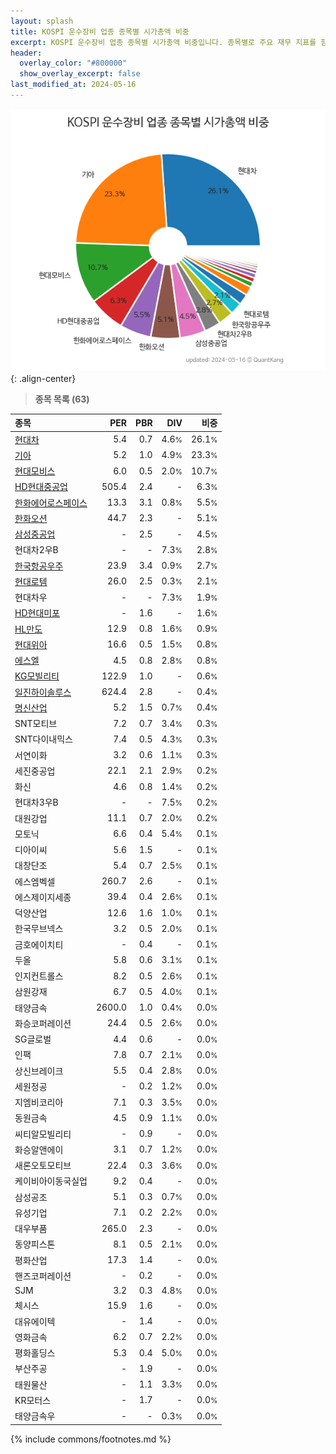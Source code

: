 ```yaml
---
layout: splash
title: KOSPI 운수장비 업종 종목별 시가총액 비중
excerpt: KOSPI 운수장비 업종 종목별 시가총액 비중입니다. 종목별로 주요 재무 지표를 함께 표시합니다.
header:
  overlay_color: "#800000"
  show_overlay_excerpt: false
last_modified_at: 2024-05-16
---
```



![KOSPI 운수장비 업종 종목별 시가총액 비중](/stats/sector/images/kospi_업종_운수장비_종목.png){: .align-center}


> **종목 목록 (63)**<a id="list"></a>

| **종목** | **PER** | **PBR** | **DIV** | **비중** |
| :------- | ------: | ------: | ------: | -------: |
| [현대차](/005380/) | 5.4 | 0.7 | 4.6<small>%</small> | 26.1<small>%</small> |
| [기아](/000270/) | 5.2 | 1.0 | 4.9<small>%</small> | 23.3<small>%</small> |
| [현대모비스](/012330/) | 6.0 | 0.5 | 2.0<small>%</small> | 10.7<small>%</small> |
| [HD현대중공업](/329180/) | 505.4 | 2.4 | - | 6.3<small>%</small> |
| [한화에어로스페이스](/012450/) | 13.3 | 3.1 | 0.8<small>%</small> | 5.5<small>%</small> |
| [한화오션](/042660/) | 44.7 | 2.3 | - | 5.1<small>%</small> |
| [삼성중공업](/010140/) | - | 2.5 | - | 4.5<small>%</small> |
| 현대차2우B | - | - | 7.3<small>%</small> | 2.8<small>%</small> |
| [한국항공우주](/047810/) | 23.9 | 3.4 | 0.9<small>%</small> | 2.7<small>%</small> |
| [현대로템](/064350/) | 26.0 | 2.5 | 0.3<small>%</small> | 2.1<small>%</small> |
| 현대차우 | - | - | 7.3<small>%</small> | 1.9<small>%</small> |
| [HD현대미포](/010620/) | - | 1.6 | - | 1.6<small>%</small> |
| [HL만도](/204320/) | 12.9 | 0.8 | 1.6<small>%</small> | 0.9<small>%</small> |
| [현대위아](/011210/) | 16.6 | 0.5 | 1.5<small>%</small> | 0.8<small>%</small> |
| [에스엘](/005850/) | 4.5 | 0.8 | 2.8<small>%</small> | 0.8<small>%</small> |
| [KG모빌리티](/003620/) | 122.9 | 1.0 | - | 0.6<small>%</small> |
| [일진하이솔루스](/271940/) | 624.4 | 2.8 | - | 0.4<small>%</small> |
| [명신산업](/009900/) | 5.2 | 1.5 | 0.7<small>%</small> | 0.4<small>%</small> |
| SNT모티브 | 7.2 | 0.7 | 3.4<small>%</small> | 0.3<small>%</small> |
| SNT다이내믹스 | 7.4 | 0.5 | 4.3<small>%</small> | 0.3<small>%</small> |
| 서연이화 | 3.2 | 0.6 | 1.1<small>%</small> | 0.3<small>%</small> |
| 세진중공업 | 22.1 | 2.1 | 2.9<small>%</small> | 0.2<small>%</small> |
| 화신 | 4.6 | 0.8 | 1.4<small>%</small> | 0.2<small>%</small> |
| 현대차3우B | - | - | 7.5<small>%</small> | 0.2<small>%</small> |
| 대원강업 | 11.1 | 0.7 | 2.0<small>%</small> | 0.2<small>%</small> |
| 모토닉 | 6.6 | 0.4 | 5.4<small>%</small> | 0.1<small>%</small> |
| 디아이씨 | 5.6 | 1.5 | - | 0.1<small>%</small> |
| 대창단조 | 5.4 | 0.7 | 2.5<small>%</small> | 0.1<small>%</small> |
| 에스엠벡셀 | 260.7 | 2.6 | - | 0.1<small>%</small> |
| 에스제이지세종 | 39.4 | 0.4 | 2.6<small>%</small> | 0.1<small>%</small> |
| 덕양산업 | 12.6 | 1.6 | 1.0<small>%</small> | 0.1<small>%</small> |
| 한국무브넥스 | 3.2 | 0.5 | 2.0<small>%</small> | 0.1<small>%</small> |
| 금호에이치티 | - | 0.4 | - | 0.1<small>%</small> |
| 두올 | 5.8 | 0.6 | 3.1<small>%</small> | 0.1<small>%</small> |
| 인지컨트롤스 | 8.2 | 0.5 | 2.6<small>%</small> | 0.1<small>%</small> |
| 삼원강재 | 6.7 | 0.5 | 4.0<small>%</small> | 0.1<small>%</small> |
| 태양금속 | 2600.0 | 1.0 | 0.4<small>%</small> | 0.0<small>%</small> |
| 화승코퍼레이션 | 24.4 | 0.5 | 2.6<small>%</small> | 0.0<small>%</small> |
| SG글로벌 | 4.4 | 0.6 | - | 0.0<small>%</small> |
| 인팩 | 7.8 | 0.7 | 2.1<small>%</small> | 0.0<small>%</small> |
| 상신브레이크 | 5.5 | 0.4 | 2.8<small>%</small> | 0.0<small>%</small> |
| 세원정공 | - | 0.2 | 1.2<small>%</small> | 0.0<small>%</small> |
| 지엠비코리아 | 7.1 | 0.3 | 3.5<small>%</small> | 0.0<small>%</small> |
| 동원금속 | 4.5 | 0.9 | 1.1<small>%</small> | 0.0<small>%</small> |
| 씨티알모빌리티 | - | 0.9 | - | 0.0<small>%</small> |
| 화승알앤에이 | 3.1 | 0.7 | 1.2<small>%</small> | 0.0<small>%</small> |
| 새론오토모티브 | 22.4 | 0.3 | 3.6<small>%</small> | 0.0<small>%</small> |
| 케이비아이동국실업 | 9.2 | 0.4 | - | 0.0<small>%</small> |
| 삼성공조 | 5.1 | 0.3 | 0.7<small>%</small> | 0.0<small>%</small> |
| 유성기업 | 7.1 | 0.2 | 2.2<small>%</small> | 0.0<small>%</small> |
| 대우부품 | 265.0 | 2.3 | - | 0.0<small>%</small> |
| 동양피스톤 | 8.1 | 0.5 | 2.1<small>%</small> | 0.0<small>%</small> |
| 평화산업 | 17.3 | 1.4 | - | 0.0<small>%</small> |
| 핸즈코퍼레이션 | - | 0.2 | - | 0.0<small>%</small> |
| SJM | 3.2 | 0.3 | 4.8<small>%</small> | 0.0<small>%</small> |
| 체시스 | 15.9 | 1.6 | - | 0.0<small>%</small> |
| 대유에이텍 | - | 1.4 | - | 0.0<small>%</small> |
| 영화금속 | 6.2 | 0.7 | 2.2<small>%</small> | 0.0<small>%</small> |
| 평화홀딩스 | 5.3 | 0.4 | 5.0<small>%</small> | 0.0<small>%</small> |
| 부산주공 | - | 1.9 | - | 0.0<small>%</small> |
| 태원물산 | - | 1.1 | 3.3<small>%</small> | 0.0<small>%</small> |
| KR모터스 | - | 1.7 | - | 0.0<small>%</small> |
| 태양금속우 | - | - | 0.3<small>%</small> | 0.0<small>%</small> |

{% include commons/footnotes.md %}